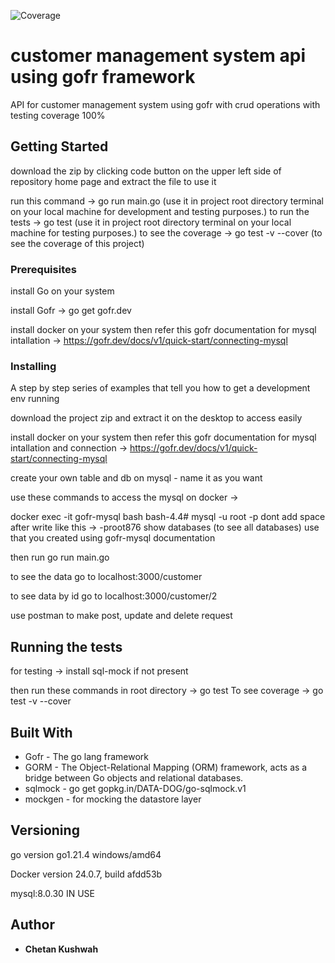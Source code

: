 
 ![Coverage](https://img.shields.io/badge/Coverage-100%35-brightgreen)


# customer management system api using gofr framework

API for customer management system using gofr with crud operations with testing coverage 100%

## Getting Started

download the zip by clicking code button on the upper left side of repository home page and extract the file to use it 

run this command -> go run main.go (use it in project root directory terminal on your local machine for development and testing purposes.)
to run the tests -> go test (use it in project root directory terminal on your local machine for testing purposes.)
to see the coverage -> go test -v --cover (to see the coverage of this project)



### Prerequisites

install Go on your system

install Gofr -> go get gofr.dev

install docker on your system then refer this gofr documentation for mysql intallation -> https://gofr.dev/docs/v1/quick-start/connecting-mysql
  

### Installing

A step by step series of examples that tell you how to get a development env running

download the project zip and extract it on the desktop to access easily

install docker on your system then refer this gofr documentation for mysql intallation and connection -> https://gofr.dev/docs/v1/quick-start/connecting-mysql
  
create your own table and db on mysql - name it as you want

use these commands to access the mysql on docker ->

 docker exec -it gofr-mysql bash
 bash-4.4# mysql -u root -p<your mysql password for docker image> dont add space after write like this -> -proot876
 show databases (to see all databases)
 use <your database name> that you created using gofr-mysql documentation
 
 then run go run main.go

to see the data go to localhost:3000/customer

to see data by id go to localhost:3000/customer/2


use postman to make post, update and delete request 


## Running the tests

 for testing -> install sql-mock if not present 

 then run these commands in root directory -> go test
                           To see coverage -> go test -v --cover


## Built With

* Gofr - The go lang framework
* GORM - The Object-Relational Mapping (ORM) framework, acts as a bridge between Go objects and relational databases.
* sqlmock - go get gopkg.in/DATA-DOG/go-sqlmock.v1
* mockgen - for mocking the datastore layer


## Versioning

go version go1.21.4 windows/amd64

Docker version 24.0.7, build afdd53b

mysql:8.0.30 IN USE

## Author

* **Chetan Kushwah** 

